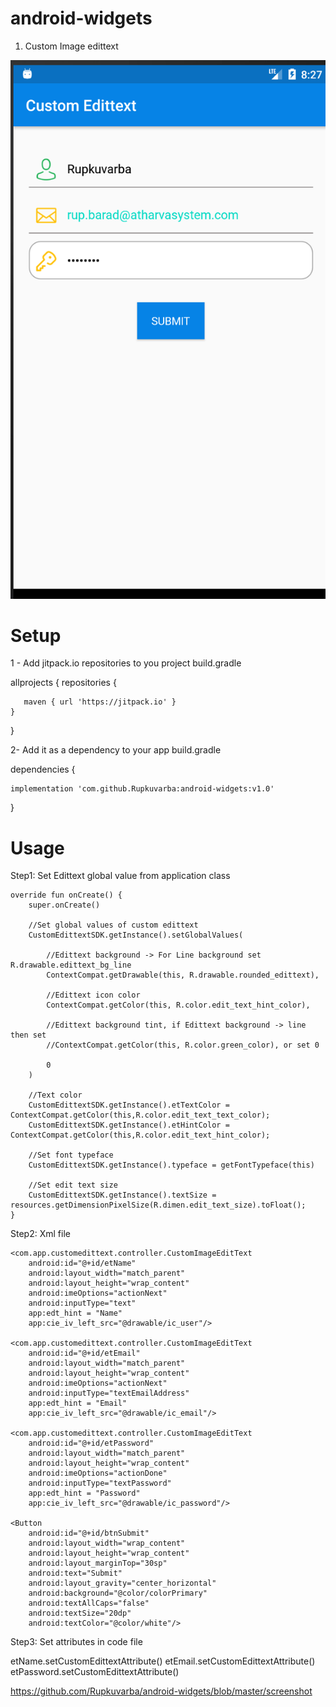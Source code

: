 # android-widgets

1. Custom Image edittext 

![alt text](https://github.com/Rupkuvarba/android-widgets/blob/master/screenshot/Screenshot7.png)


# Setup

1 - Add jitpack.io repositories to you project build.gradle

allprojects {
    repositories {
    
       maven { url 'https://jitpack.io' }
    }
}

2- Add it as a dependency to your app build.gradle

dependencies {

    implementation 'com.github.Rupkuvarba:android-widgets:v1.0'
}


# Usage
Step1: Set Edittext global value from application class


    override fun onCreate() {
        super.onCreate()
        
        //Set global values of custom edittext
        CustomEdittextSDK.getInstance().setGlobalValues(

            //Edittext background -> For Line background set R.drawable.edittext_bg_line
            ContextCompat.getDrawable(this, R.drawable.rounded_edittext),

            //Edittext icon color
            ContextCompat.getColor(this, R.color.edit_text_hint_color),
            
            //Edittext background tint, if Edittext background -> line then set
            //ContextCompat.getColor(this, R.color.green_color), or set 0
            
            0
        )

        //Text color
        CustomEdittextSDK.getInstance().etTextColor = ContextCompat.getColor(this,R.color.edit_text_text_color);
        CustomEdittextSDK.getInstance().etHintColor = ContextCompat.getColor(this,R.color.edit_text_hint_color);

        //Set font typeface
        CustomEdittextSDK.getInstance().typeface = getFontTypeface(this)

        //Set edit text size
        CustomEdittextSDK.getInstance().textSize = resources.getDimensionPixelSize(R.dimen.edit_text_size).toFloat();
    }
    


Step2: Xml file 


<?xml version="1.0" encoding="utf-8"?>
<LinearLayout xmlns:android="http://schemas.android.com/apk/res/android"
    xmlns:app="http://schemas.android.com/apk/res-auto"
    xmlns:tools="http://schemas.android.com/tools"
    android:layout_width="match_parent"
    android:layout_height="match_parent"
    android:orientation="vertical"
    android:layout_margin="20dp"
    tools:context=".controller.MainActivity">

    <com.app.customedittext.controller.CustomImageEditText
        android:id="@+id/etName"
        android:layout_width="match_parent"
        android:layout_height="wrap_content"
        android:imeOptions="actionNext"
        android:inputType="text"
        app:edt_hint = "Name"
        app:cie_iv_left_src="@drawable/ic_user"/>

    <com.app.customedittext.controller.CustomImageEditText
        android:id="@+id/etEmail"
        android:layout_width="match_parent"
        android:layout_height="wrap_content"
        android:imeOptions="actionNext"
        android:inputType="textEmailAddress"
        app:edt_hint = "Email"
        app:cie_iv_left_src="@drawable/ic_email"/>

    <com.app.customedittext.controller.CustomImageEditText
        android:id="@+id/etPassword"
        android:layout_width="match_parent"
        android:layout_height="wrap_content"
        android:imeOptions="actionDone"
        android:inputType="textPassword"
        app:edt_hint = "Password"
        app:cie_iv_left_src="@drawable/ic_password"/>

    <Button
        android:id="@+id/btnSubmit"
        android:layout_width="wrap_content"
        android:layout_height="wrap_content"
        android:layout_marginTop="30sp"
        android:text="Submit"
        android:layout_gravity="center_horizontal"
        android:background="@color/colorPrimary"
        android:textAllCaps="false"
        android:textSize="20dp"
        android:textColor="@color/white"/>

</LinearLayout>

Step3: Set attributes in code file

etName.setCustomEdittextAttribute()
etEmail.setCustomEdittextAttribute()
etPassword.setCustomEdittextAttribute()

https://github.com/Rupkuvarba/android-widgets/blob/master/screenshot






